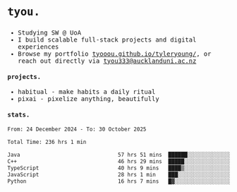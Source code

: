 ## <samp><h3>tyou.</h3></samp>
<samp>
   
   - Studying SW @ UoA
   - I build scalable full-stack projects and digital experiences
   - Browse my portfolio [tyooou.github.io/tyleryoung/](http://tyooou.github.io/tyleryoung/), or reach out directly via [tyou333@aucklanduni.ac.nz](mailto:tyou333@aucklanduni.ac.nz)

#### projects.
- habitual - make habits a daily ritual
- pixai - pixelize anything, beautifully

#### stats.
  <!--START_SECTION:waka-->

```txt
From: 24 December 2024 - To: 30 October 2025

Total Time: 236 hrs 1 min

Java                               57 hrs 51 mins  ██████░░░░░░░░░░░░░░░░░░░   24.33 %
C++                                46 hrs 29 mins  █████░░░░░░░░░░░░░░░░░░░░   19.55 %
TypeScript                         40 hrs 9 mins   ████▒░░░░░░░░░░░░░░░░░░░░   16.89 %
JavaScript                         28 hrs 1 min    ███░░░░░░░░░░░░░░░░░░░░░░   11.78 %
Python                             16 hrs 7 mins   █▓░░░░░░░░░░░░░░░░░░░░░░░   06.78 %
```

<!--END_SECTION:waka-->
</samp>
